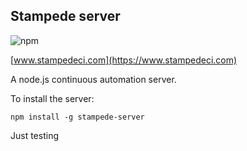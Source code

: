 ## Stampede server

![npm](https://img.shields.io/npm/v/stampede-server?style=for-the-badge)

[www.stampedeci.com](https://www.stampedeci.com)

A node.js continuous automation server.

To install the server:

```
npm install -g stampede-server
```

Just testing

